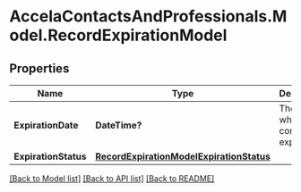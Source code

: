 # AccelaContactsAndProfessionals.Model.RecordExpirationModel
## Properties

Name | Type | Description | Notes
------------ | ------------- | ------------- | -------------
**ExpirationDate** | **DateTime?** | The date when the condition expires. | [optional] 
**ExpirationStatus** | [**RecordExpirationModelExpirationStatus**](RecordExpirationModelExpirationStatus.md) |  | [optional] 

[[Back to Model list]](../README.md#documentation-for-models) [[Back to API list]](../README.md#documentation-for-api-endpoints) [[Back to README]](../README.md)

